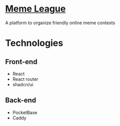 # [Meme League](https://memeleague.app)
A platform to organize friendly online meme contests 

# Technologies 

## Front-end
- React
- React router
- shadcn/ui

## Back-end
- PocketBase
- Caddy
